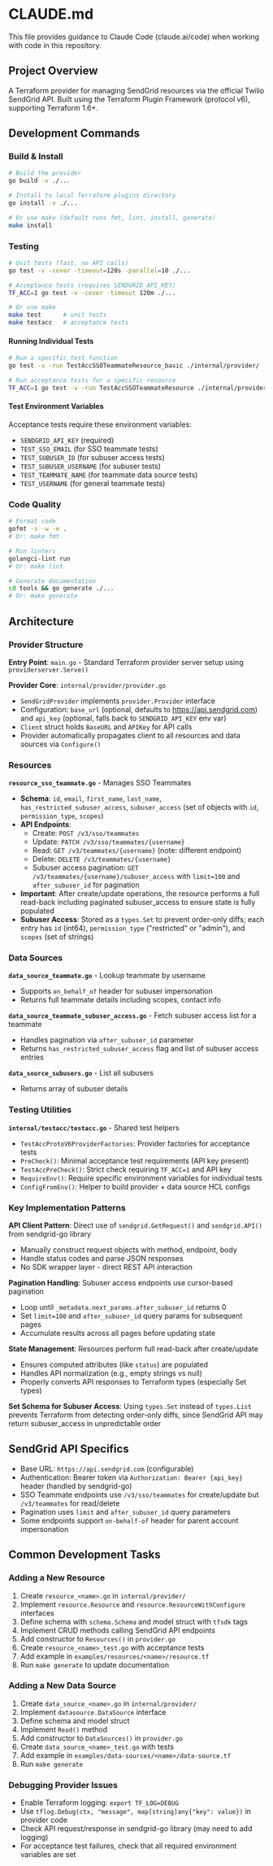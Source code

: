 # CLAUDE.md

This file provides guidance to Claude Code (claude.ai/code) when working with code in this repository.

## Project Overview

A Terraform provider for managing SendGrid resources via the official Twilio SendGrid API. Built using the Terraform Plugin Framework (protocol v6), supporting Terraform 1.6+.

## Development Commands

### Build & Install
```bash
# Build the provider
go build -v ./...

# Install to local Terraform plugins directory
go install -v ./...

# Or use make (default runs fmt, lint, install, generate)
make install
```

### Testing
```bash
# Unit tests (fast, no API calls)
go test -v -cover -timeout=120s -parallel=10 ./...

# Acceptance tests (requires SENDGRID_API_KEY)
TF_ACC=1 go test -v -cover -timeout 120m ./...

# Or use make
make test      # unit tests
make testacc   # acceptance tests
```

#### Running Individual Tests
```bash
# Run a specific test function
go test -v -run TestAccSSOTeammateResource_basic ./internal/provider/

# Run acceptance tests for a specific resource
TF_ACC=1 go test -v -run TestAccSSOTeammateResource ./internal/provider/
```

#### Test Environment Variables
Acceptance tests require these environment variables:
- `SENDGRID_API_KEY` (required)
- `TEST_SSO_EMAIL` (for SSO teammate tests)
- `TEST_SUBUSER_ID` (for subuser access tests)
- `TEST_SUBUSER_USERNAME` (for subuser tests)
- `TEST_TEAMMATE_NAME` (for teammate data source tests)
- `TEST_USERNAME` (for general teammate tests)

### Code Quality
```bash
# Format code
gofmt -s -w -e .
# Or: make fmt

# Run linters
golangci-lint run
# Or: make lint

# Generate documentation
cd tools && go generate ./...
# Or: make generate
```

## Architecture

### Provider Structure

**Entry Point**: `main.go` - Standard Terraform provider server setup using `providerserver.Serve()`

**Provider Core**: `internal/provider/provider.go`
- `SendGridProvider` implements `provider.Provider` interface
- Configuration: `base_url` (optional, defaults to https://api.sendgrid.com) and `api_key` (optional, falls back to `SENDGRID_API_KEY` env var)
- `Client` struct holds `BaseURL` and `APIKey` for API calls
- Provider automatically propagates client to all resources and data sources via `Configure()`

### Resources

**`resource_sso_teammate.go`** - Manages SSO Teammates
- **Schema**: `id`, `email`, `first_name`, `last_name`, `has_restricted_subuser_access`, `subuser_access` (set of objects with `id`, `permission_type`, `scopes`)
- **API Endpoints**:
  - Create: `POST /v3/sso/teammates`
  - Update: `PATCH /v3/sso/teammates/{username}`
  - Read: `GET /v3/teammates/{username}` (note: different endpoint)
  - Delete: `DELETE /v3/teammates/{username}`
  - Subuser access pagination: `GET /v3/teammates/{username}/subuser_access` with `limit=100` and `after_subuser_id` for pagination
- **Important**: After create/update operations, the resource performs a full read-back including paginated subuser_access to ensure state is fully populated
- **Subuser Access**: Stored as a `types.Set` to prevent order-only diffs; each entry has `id` (int64), `permission_type` ("restricted" or "admin"), and `scopes` (set of strings)

### Data Sources

**`data_source_teammate.go`** - Lookup teammate by username
- Supports `on_behalf_of` header for subuser impersonation
- Returns full teammate details including scopes, contact info

**`data_source_teammate_subuser_access.go`** - Fetch subuser access list for a teammate
- Handles pagination via `after_subuser_id` parameter
- Returns `has_restricted_subuser_access` flag and list of subuser access entries

**`data_source_subusers.go`** - List all subusers
- Returns array of subuser details

### Testing Utilities

**`internal/testacc/testacc.go`** - Shared test helpers
- `TestAccProtoV6ProviderFactories`: Provider factories for acceptance tests
- `PreCheck()`: Minimal acceptance test requirements (API key present)
- `TestAccPreCheck()`: Strict check requiring `TF_ACC=1` and API key
- `RequireEnv()`: Require specific environment variables for individual tests
- `ConfigFromEnv()`: Helper to build provider + data source HCL configs

### Key Implementation Patterns

**API Client Pattern**: Direct use of `sendgrid.GetRequest()` and `sendgrid.API()` from sendgrid-go library
- Manually construct request objects with method, endpoint, body
- Handle status codes and parse JSON responses
- No SDK wrapper layer - direct REST API interaction

**Pagination Handling**: Subuser access endpoints use cursor-based pagination
- Loop until `_metadata.next_params.after_subuser_id` returns 0
- Set `limit=100` and `after_subuser_id` query params for subsequent pages
- Accumulate results across all pages before updating state

**State Management**: Resources perform full read-back after create/update
- Ensures computed attributes (like `status`) are populated
- Handles API normalization (e.g., empty strings vs null)
- Properly converts API responses to Terraform types (especially Set types)

**Set Schema for Subuser Access**: Using `types.Set` instead of `types.List` prevents Terraform from detecting order-only diffs, since SendGrid API may return subuser_access in unpredictable order

## SendGrid API Specifics

- Base URL: `https://api.sendgrid.com` (configurable)
- Authentication: Bearer token via `Authorization: Bearer {api_key}` header (handled by sendgrid-go)
- SSO Teammate endpoints use `/v3/sso/teammates` for create/update but `/v3/teammates` for read/delete
- Pagination uses `limit` and `after_subuser_id` query parameters
- Some endpoints support `on-behalf-of` header for parent account impersonation

## Common Development Tasks

### Adding a New Resource
1. Create `resource_<name>.go` in `internal/provider/`
2. Implement `resource.Resource` and `resource.ResourceWithConfigure` interfaces
3. Define schema with `schema.Schema` and model struct with `tfsdk` tags
4. Implement CRUD methods calling SendGrid API endpoints
5. Add constructor to `Resources()` in `provider.go`
6. Create `resource_<name>_test.go` with acceptance tests
7. Add example in `examples/resources/<name>/resource.tf`
8. Run `make generate` to update documentation

### Adding a New Data Source
1. Create `data_source_<name>.go` in `internal/provider/`
2. Implement `datasource.DataSource` interface
3. Define schema and model struct
4. Implement `Read()` method
5. Add constructor to `DataSources()` in `provider.go`
6. Create `data_source_<name>_test.go` with tests
7. Add example in `examples/data-sources/<name>/data-source.tf`
8. Run `make generate`

### Debugging Provider Issues
- Enable Terraform logging: `export TF_LOG=DEBUG`
- Use `tflog.Debug(ctx, "message", map[string]any{"key": value})` in provider code
- Check API request/response in sendgrid-go library (may need to add logging)
- For acceptance test failures, check that all required environment variables are set